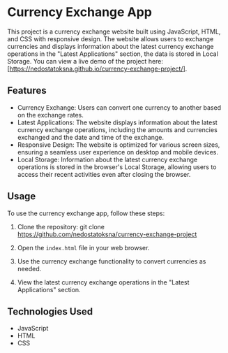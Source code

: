 # Currency Exchange App

This project is a currency exchange website built using JavaScript, HTML, and CSS with responsive design. The website allows users to exchange currencies and displays information about the latest currency exchange operations in the "Latest Applications" section, the data is stored in Local Storage.
You can view a live demo of the project here: [https://nedostatoksna.github.io/currency-exchange-project/].

## Features

- Currency Exchange: Users can convert one currency to another based on the exchange rates.
- Latest Applications: The website displays information about the latest currency exchange operations, including the amounts and currencies exchanged and the date and time of the exchange.
- Responsive Design: The website is optimized for various screen sizes, ensuring a seamless user experience on desktop and mobile devices.
- Local Storage: Information about the latest currency exchange operations is stored in the browser's Local Storage, allowing users to access their recent activities even after closing the browser.

## Usage

To use the currency exchange app, follow these steps:

1. Clone the repository: git clone https://github.com/nedostatoksna/currency-exchange-project
   
3. Open the `index.html` file in your web browser.
   
5. Use the currency exchange functionality to convert currencies as needed.

6. View the latest currency exchange operations in the "Latest Applications" section.

## Technologies Used

- JavaScript
- HTML
- CSS
